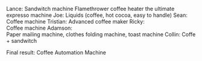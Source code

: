 Lance:
	Sandwitch machine
	Flamethrower coffee heater
	the ultimate expresso machine
Joe:
	Liquids (coffee, hot cocoa, easy to handle)
Sean:
	Coffee machine
Tristian:
	Advanced coffee maker
Ricky:	
	Coffee machine
Adamson:	
	Paper mailing machine, 
	clothes folding machine, 
	toast machine
Collin:	
	Coffe + sandwitch
	
Final result:
	Coffee Automation Machine